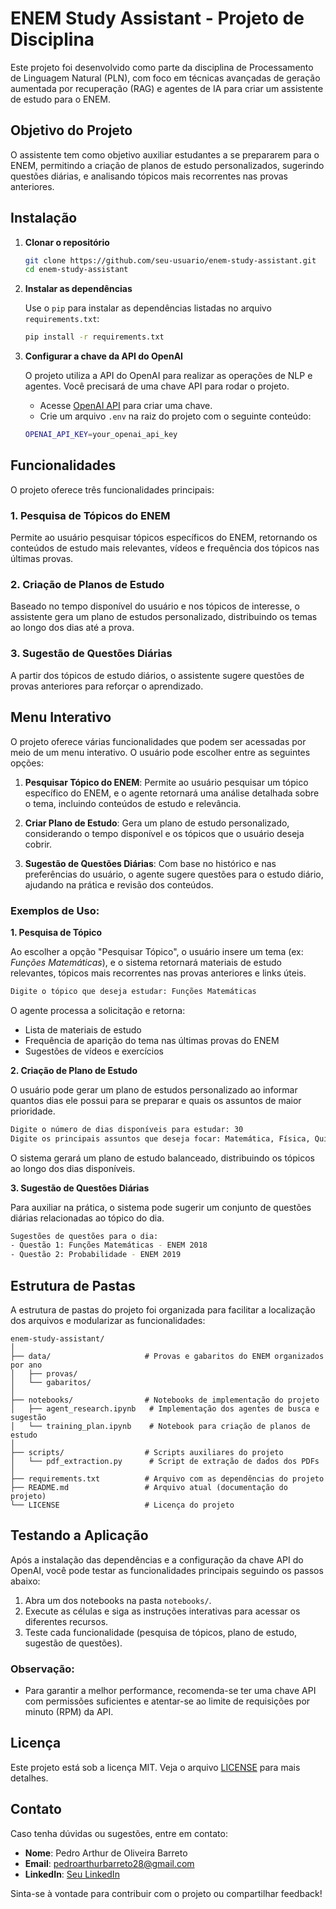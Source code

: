
# ENEM Study Assistant - Projeto de Disciplina

Este projeto foi desenvolvido como parte da disciplina de Processamento de Linguagem Natural (PLN), com foco em técnicas avançadas de geração aumentada por recuperação (RAG) e agentes de IA para criar um assistente de estudo para o ENEM.

## Objetivo do Projeto

O assistente tem como objetivo auxiliar estudantes a se prepararem para o ENEM, permitindo a criação de planos de estudo personalizados, sugerindo questões diárias, e analisando tópicos mais recorrentes nas provas anteriores.

## Instalação

1. **Clonar o repositório**

   ```bash
   git clone https://github.com/seu-usuario/enem-study-assistant.git
   cd enem-study-assistant
   ```

2. **Instalar as dependências**

   Use o `pip` para instalar as dependências listadas no arquivo `requirements.txt`:

   ```bash
   pip install -r requirements.txt
   ```

3. **Configurar a chave da API do OpenAI**

   O projeto utiliza a API do OpenAI para realizar as operações de NLP e agentes. Você precisará de uma chave API para rodar o projeto.

   - Acesse [OpenAI API](https://platform.openai.com/) para criar uma chave.
   - Crie um arquivo `.env` na raiz do projeto com o seguinte conteúdo:

   ```bash
   OPENAI_API_KEY=your_openai_api_key
   ```

## Funcionalidades

O projeto oferece três funcionalidades principais:

### 1. Pesquisa de Tópicos do ENEM

Permite ao usuário pesquisar tópicos específicos do ENEM, retornando os conteúdos de estudo mais relevantes, vídeos e frequência dos tópicos nas últimas provas.

### 2. Criação de Planos de Estudo

Baseado no tempo disponível do usuário e nos tópicos de interesse, o assistente gera um plano de estudos personalizado, distribuindo os temas ao longo dos dias até a prova.

### 3. Sugestão de Questões Diárias

A partir dos tópicos de estudo diários, o assistente sugere questões de provas anteriores para reforçar o aprendizado.

## Menu Interativo

O projeto oferece várias funcionalidades que podem ser acessadas por meio de um menu interativo. O usuário pode escolher entre as seguintes opções:

1. **Pesquisar Tópico do ENEM**: Permite ao usuário pesquisar um tópico específico do ENEM, e o agente retornará uma análise detalhada sobre o tema, incluindo conteúdos de estudo e relevância.
   
2. **Criar Plano de Estudo**: Gera um plano de estudo personalizado, considerando o tempo disponível e os tópicos que o usuário deseja cobrir.

3. **Sugestão de Questões Diárias**: Com base no histórico e nas preferências do usuário, o agente sugere questões para o estudo diário, ajudando na prática e revisão dos conteúdos.

### Exemplos de Uso:

**1. Pesquisa de Tópico**
   
   Ao escolher a opção "Pesquisar Tópico", o usuário insere um tema (ex: *Funções Matemáticas*), e o sistema retornará materiais de estudo relevantes, tópicos mais recorrentes nas provas anteriores e links úteis.

   ```bash
   Digite o tópico que deseja estudar: Funções Matemáticas
   ```

   O agente processa a solicitação e retorna:
   - Lista de materiais de estudo
   - Frequência de aparição do tema nas últimas provas do ENEM
   - Sugestões de vídeos e exercícios

**2. Criação de Plano de Estudo**

   O usuário pode gerar um plano de estudos personalizado ao informar quantos dias ele possui para se preparar e quais os assuntos de maior prioridade.

   ```bash
   Digite o número de dias disponíveis para estudar: 30
   Digite os principais assuntos que deseja focar: Matemática, Física, Química
   ```

   O sistema gerará um plano de estudo balanceado, distribuindo os tópicos ao longo dos dias disponíveis.

**3. Sugestão de Questões Diárias**

   Para auxiliar na prática, o sistema pode sugerir um conjunto de questões diárias relacionadas ao tópico do dia.

   ```bash
   Sugestões de questões para o dia:
   - Questão 1: Funções Matemáticas - ENEM 2018
   - Questão 2: Probabilidade - ENEM 2019
   ```

## Estrutura de Pastas

A estrutura de pastas do projeto foi organizada para facilitar a localização dos arquivos e modularizar as funcionalidades:

```
enem-study-assistant/
│
├── data/                     # Provas e gabaritos do ENEM organizados por ano
│   ├── provas/
│   └── gabaritos/
│
├── notebooks/                # Notebooks de implementação do projeto
│   ├── agent_research.ipynb   # Implementação dos agentes de busca e sugestão
│   └── training_plan.ipynb    # Notebook para criação de planos de estudo
│
├── scripts/                  # Scripts auxiliares do projeto
│   └── pdf_extraction.py      # Script de extração de dados dos PDFs
│
├── requirements.txt          # Arquivo com as dependências do projeto
├── README.md                 # Arquivo atual (documentação do projeto)
└── LICENSE                   # Licença do projeto
```

## Testando a Aplicação

Após a instalação das dependências e a configuração da chave API do OpenAI, você pode testar as funcionalidades principais seguindo os passos abaixo:

1. Abra um dos notebooks na pasta `notebooks/`.
2. Execute as células e siga as instruções interativas para acessar os diferentes recursos.
3. Teste cada funcionalidade (pesquisa de tópicos, plano de estudo, sugestão de questões).

### Observação:

- Para garantir a melhor performance, recomenda-se ter uma chave API com permissões suficientes e atentar-se ao limite de requisições por minuto (RPM) da API.

## Licença

Este projeto está sob a licença MIT. Veja o arquivo [LICENSE](LICENSE) para mais detalhes.

## Contato

Caso tenha dúvidas ou sugestões, entre em contato:

- **Nome**: Pedro Arthur de Oliveira Barreto
- **Email**: pedroarthurbarreto28@gmail.com
- **LinkedIn**: [Seu LinkedIn]([https://linkedin.com/in/seu-perfil](https://www.linkedin.com/in/pedro-arthur-barreto/))

Sinta-se à vontade para contribuir com o projeto ou compartilhar feedback!
